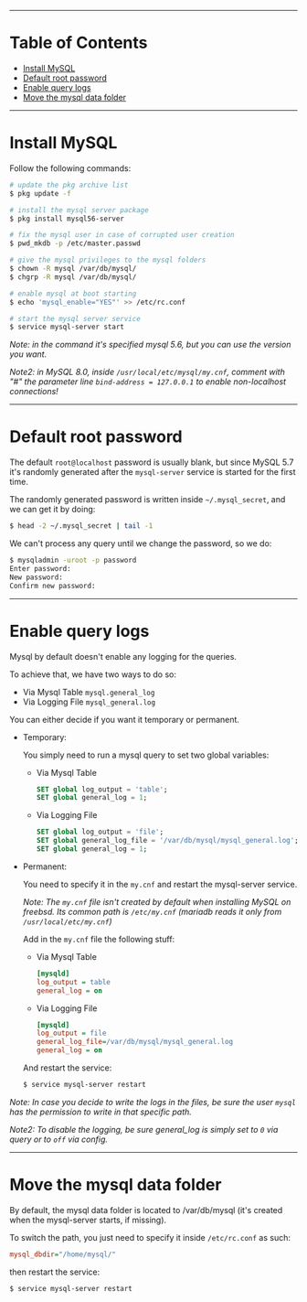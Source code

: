 ---
# Table of Contents
* [Install MySQL](#install-mysql)
* [Default root password](#default-root-password)
* [Enable query logs](#enable-query-logs)
* [Move the mysql data folder](#move-the-mysql-data-folder)

--------------------------------------------------------------------------------
# Install MySQL
Follow the following commands:

```sh
# update the pkg archive list
$ pkg update -f

# install the mysql server package
$ pkg install mysql56-server

# fix the mysql user in case of corrupted user creation
$ pwd_mkdb -p /etc/master.passwd

# give the mysql privileges to the mysql folders
$ chown -R mysql /var/db/mysql/
$ chgrp -R mysql /var/db/mysql/

# enable mysql at boot starting
$ echo 'mysql_enable="YES"' >> /etc/rc.conf

# start the mysql server service
$ service mysql-server start
```

_Note: in the command it's specified mysql 5.6, but you can use the version you want._

_Note2: in MySQL 8.0, inside `/usr/local/etc/mysql/my.cnf`, comment with "#" the parameter line `bind-address = 127.0.0.1` to enable non-localhost connections!_

--------------------------------------------------------------------------------
# Default root password
The default `root@localhost` password is usually blank, but since MySQL 5.7 it's randomly generated after the `mysql-server` service is started for the first time.

The randomly generated password is written inside `~/.mysql_secret`, and we can get it by doing:

```sh
$ head -2 ~/.mysql_secret | tail -1
```

We can't process any query until we change the password, so we do:

```sh
$ mysqladmin -uroot -p password
Enter password:
New password:
Confirm new password:
```

--------------------------------------------------------------------------------
# Enable query logs
Mysql by default doesn't enable any logging for the queries.

To achieve that, we have two ways to do so:

* Via Mysql Table `mysql.general_log`
* Via Logging File `mysql_general.log`

You can either decide if you want it temporary or permanent.

* Temporary:

	You simply need to run a mysql query to set two global variables:

	* Via Mysql Table

		```sql
		SET global log_output = 'table';
		SET global general_log = 1;
		```

	* Via Logging File

		```sql
		SET global log_output = 'file';
		SET global general_log_file = '/var/db/mysql/mysql_general.log';
		SET global general_log = 1;
		```

* Permanent:

	You need to specify it in the `my.cnf` and restart the mysql-server service.

	_Note: The `my.cnf` file isn't created by default when installing MySQL on freebsd. Its common path is `/etc/my.cnf` (mariadb reads it only from `/usr/local/etc/my.cnf`)_

	Add in the `my.cnf` file the following stuff:

	* Via Mysql Table

		```ini
		[mysqld]
		log_output = table
		general_log = on
		```

	* Via Logging File

		```ini
		[mysqld]
		log_output = file
		general_log_file=/var/db/mysql/mysql_general.log
		general_log = on
		```

	And restart the service:

	```sh
	$ service mysql-server restart
	```

_Note: In case you decide to write the logs in the files, be sure the user `mysql` has the permission to write in that specific path._

_Note2: To disable the logging, be sure general_log is simply set to `0` via query or to `off` via config._

--------------------------------------------------------------------------------
# Move the mysql data folder
By default, the mysql data folder is located to /var/db/mysql (it's created when the mysql-server starts, if missing).

To switch the path, you just need to specify it inside `/etc/rc.conf` as such:

```ini
mysql_dbdir="/home/mysql/"
```

then restart the service:

```sh
$ service mysql-server restart
```

